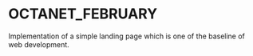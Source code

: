 # OCTANET_FEBRUARY
Implementation of a simple landing page which is one of the baseline of web development.

